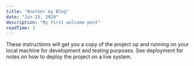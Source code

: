 ```yaml
---
title: "Another my Blog"
date: "Jun 25, 2020"
description: "My first welcome post"
readTime: 3
---
```


These instructions will get you a copy of the project up and running on your local machine for development and testing purposes. See deployment for notes on how to deploy the project on a live system.